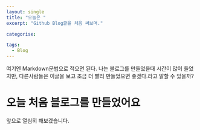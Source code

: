 ```yaml
---
layout: single
title: "오늘은 "
excerpt: "Github Blog글을 처음 써보며."

categorise:

tags:
  - Blog
---
```


여기엔 Markdown문법으로 적으면 된다.
나는 블로그를 만들었을때 시간이 많이 들었지만, 다른사람들은 이글을 보고
조금 더 빨리 만들었으면 좋겠다.라고 말할 수 있을까?

# 오늘 처음 블로그를 만들었어요

앞으로 열심히 해보겠습니다.
